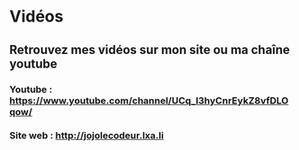 # Vidéos
## Retrouvez mes vidéos sur mon site ou ma chaîne youtube
### Youtube : https://www.youtube.com/channel/UCq_I3hyCnrEykZ8vfDLOqow/
### Site web : http://jojolecodeur.lxa.li
